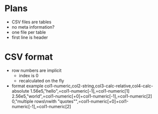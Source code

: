 Plans
=====
* CSV files are tables
* no meta information?
* one file per table
* first line is header

CSV format
==========
* row numbers are implicit
  * index is 0
  * recalculated on the fly
* format example
  col1-numeric,col2-string,col3-calc-relative,col4-calc-absolute
  1.56e5,"hello",=col1-numeric[-1],=col1-numeric[1]
  2.56e5,"world",=col1-numeric[+0]+col1-numeric[-1],=col1-numeric[2]
  0,"multiple rows\nwith \"quotes\"",=col1-numeric[+0]+col1-numeric[-1],=col1-numeric[2]
